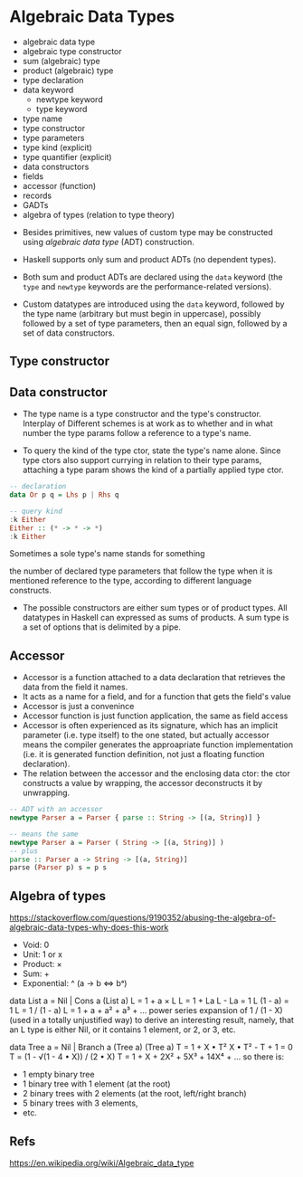 # Algebraic Data Types

- algebraic data type
- algebraic type constructor
- sum (algebraic) type
- product (algebraic) type
- type declaration
- data keyword
  - newtype keyword
  - type keyword
- type name
- type constructor
- type parameters
- type kind (explicit)
- type quantifier (explicit)
- data constructors
- fields
- accessor (function)
- records
- GADTs
- algebra of types (relation to type theory)




* Besides primitives, new values of custom type may be constructed using *algebraic data type* (ADT) construction.

* Haskell supports only sum and product ADTs (no dependent types).

* Both sum and product ADTs are declared using the `data` keyword (the `type` and `newtype` keywords are the performance-related versions).

* Custom datatypes are introduced using the `data` keyword, followed by the type name (arbitrary but must begin in uppercase), possibly followed by a set of type parameters, then an equal sign, followed by a set of data constructors.

## Type constructor

## Data constructor


* The type name is a type constructor and the type's constructor. Interplay of Different schemes is at work as to whether and in what number the type params follow a reference to a type's name.

* To query the kind of the type ctor, state the type's name alone. Since type ctors also support currying in relation to their type params, attaching a type param shows the kind of a partially applied type ctor.


```hs
-- declaration
data Or p q = Lhs p | Rhs q

-- query kind
:k Either
Either :: (* -> * -> *)
:k Either 


```



Sometimes a sole type's name stands for something 

the number of declared type parameters that follow the type when it is mentioned reference to the type, according to different language constructs.


* The possible constructors are either sum types or of product types. All datatypes in Haskell can expressed as sums of products. A sum type is a set of options that is delimited by a pipe.


## Accessor

* Accessor is a function attached to a data declaration that retrieves the data from the field it names.
* It acts as a name for a field, and for a function that gets the field's value
* Accessor is just a convenince
* Accessor function is just function application, the same as field access
* Accessor is often experienced as its signature, which has an implicit parameter (i.e. type itself) to the one stated, but actually accessor means the compiler generates the approapriate function implementation (i.e. it is generated function definition, not just a floating function declaration).
* The relation between the accessor and the enclosing data ctor: the ctor constructs a value by wrapping, the accessor deconstructs it by unwrapping.


```hs
-- ADT with an accessor
newtype Parser a = Parser { parse :: String -> [(a, String)] }

-- means the same
newtype Parser a = Parser ( String -> [(a, String)] )
-- plus
parse :: Parser a -> String -> [(a, String)]
parse (Parser p) s = p s
```

## Algebra of types

https://stackoverflow.com/questions/9190352/abusing-the-algebra-of-algebraic-data-types-why-does-this-work

- Void: 0
- Unit: 1 or x
- Product: ×
- Sum: +
- Exponential: ^ (a -> b <=> bᵃ)

data List a = Nil | Cons a (List a)
L = 1 + a × L
L = 1 + La
L - La = 1
L (1 - a) = 1
L = 1 / (1 - a)
L = 1 + a + a² + a³ + ...
power series expansion of 1 / (1 - X) (used in a totally unjustified way) to derive an interesting result, namely, that an L type is either Nil, or it contains 1 element, or 2, or 3, etc.


data Tree a = Nil | Branch a (Tree a) (Tree a)
T = 1 + X • T²
X • T² - T + 1 = 0
T = (1 - √(1 - 4 • X)) / (2 • X)
T = 1 + X + 2X² + 5X³ + 14X⁴ + ...
so there is:
- 1 empty binary tree
- 1 binary tree with 1 element (at the root)
- 2 binary trees with 2 elements (at the root, left/right branch)
- 5 binary trees with 3 elements,
- etc.










## Refs

https://en.wikipedia.org/wiki/Algebraic_data_type
